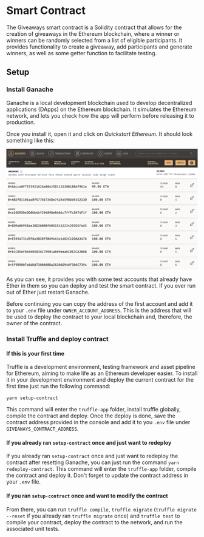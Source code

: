 # Smart Contract

The Giveaways smart contract is a Solidity contract that allows for the creation of giveaways in the Ethereum blockchain, where a winner or winners can be randomly selected from a list of eligible participants. It provides functionality to create a giveaway, add participants and generate winners, as well as some getter function to facilitate testing.

## Setup
### Install Ganache

Ganache is a local development blockchain used to develop decentralized applications (DApps) on the Ethereum blockchain. It simulates the Ethereum network, and lets you check how the app will perform before releasing it to production.

Once you install it, open it and click on _Quickstart Ethereum_. It should look something like this:

![Ganache](./assets/ganache.png)

As you can see, it provides you with some test accounts that already have Ether in them so you can deploy and test the smart contract. If you ever run out of Ether just restart Ganache.

Before continuing you can copy the address of the first account and add it to your `.env` file under `OWNER_ACCOUNT_ADDRESS`. This is the address that will be used to deploy the contract to your local blockchain and, therefore, the owner of the contract.

### Install Truffle and deploy contract

#### If this is your first time
Truffle is a development environment, testing framework and asset pipeline for Ethereum, aiming to make life as an Ethereum developer easier. To install it in your development environment and deploy the current contract for the first time just run the following command:

```
yarn setup-contract
```

This command will enter the `truffle-app` folder, install truffle globally, compile the contract and deploy. Once the deploy is done, save the contract address provided in the console and add it to you `.env` file under `GIVEAWAYS_CONTRACT_ADDRESS`.

#### If you already ran `setup-contract` once and just want to redeploy

If you already ran `setup-contract` once and just want to redeploy the contract after resetting Ganache, you can just run the command `yarn redeploy-contract`. This command will enter the `truffle-app` folder, compile the contract and deploy it. Don't forget to update the contract address in your `.env` file.

#### If you ran `setup-contract` once and want to modify the contract

From there, you can run `truffle compile`, `truffle migrate` (`truffle migrate --reset` if you already ran `truffle migrate` once) and `truffle test` to compile your contract, deploy the contract to the network, and run the associated unit tests.
